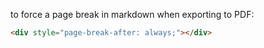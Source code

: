 to force a page break in markdown when exporting to PDF:

```html
<div style="page-break-after: always;"></div> 
```